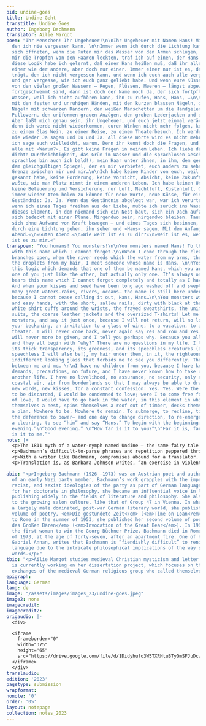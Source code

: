 ```yaml
---
pid: undine-goes
title: Undine Geht
transtitle: Undine Goes
author: Ingeborg Bachmann
translator: Ailie Margot
poem: "Ihr Menschen! Ihr Ungeheuer!\n\nIhr Ungeheuer mit Namen Hans! Mit diesem Namen,
  den ich nie vergessen kann. \n\nImmer wenn ich durch die Lichtung kam und die Zweige
  sich öffneten, wenn die Ruten mir das Wasser von den Armen schlugen, die Blätter
  mir die Tropfen von den Haaren leckten, traf ich auf einen, der Hans hieß. \n\nJa,
  diese Logik habe ich gelernt, daß einer Hans heißen muß, daß ihr alle so heißt,
  einer wie der andere, aber doch nur einer. Immer einer nur ist es, der diesen Namen
  trägt, den ich nicht vergessen kann, und wenn ich euch auch alle vergesse, ganz
  und gar vergesse, wie ich euch ganz geliebt habe. Und wenn eure Küsse und euer Samen
  von den vielen großen Wassern — Regen, Flüssen, Meeren — längst abgewaschen und
  fortgeschwemmt sind, dann ist doch der Name noch da, der sich fortpflanzt unter
  Wasser, weil ich nicht aufhören kann, ihn zu rufen, Hans, Hans, …\n\nIhr Monstren
  mit den festen und unruhigen Händen, mit den kurzen blassen Nägeln, den zerschürften
  Nägeln mit schwarzen Rändern, den weißen Manschetten um die Handgelenke, den ausgefransten
  Pullovern, den uniformen grauen Anzügen, den groben Lederjacken und den losen Sommerhemden!
  Aber laßt mich genau sein, ihr Ungeheuer, und euch jetzt einmal verächtlich machen,
  denn ich werde nicht wiederkommen, euren Winken nicht mehr folgen, keiner Einladung
  zu einem Glas Wein, zu einer Reise, zu einem Theaterbesuch. Ich werde nie wiederkommen,
  nie wieder Ja sagen und Du und Ja. All diese Worte wird es nicht mehr geben, und
  ich sage euch vielleicht, warum. Denn ihr kennt doch die Fragen, und sie beginnen
  alle mit »Warum?«. Es gibt keine Fragen in meinem Leben. Ich liebe das Wasser, seine
  dichte Durchsichtigkeit, das Grün im Wasser und die sprachlosen Geschöpfe (und so
  sprachlos bin auch ich bald!), mein Haar unter ihnen, in ihm, dem gerechten Wasser,
  dem gleichgültigen Spiegel, der es mir verbietet, euch anders zu sehen. Die nasse
  Grenze zwischen mir und mir…\n\nIch habe keine Kinder von euch, weil ich keine Fragen
  gekannt habe, keine Forderung, keine Vorsicht, Absicht, keine Zukunft und nicht
  wußte, wie man Platz nimmt in einem anderen Leben. Ich habe keinen Unterhalt gebraucht,
  keine Beteuerung und Versicherung, nur Luft, Nachtluft, Küstenluft, Grenzluft, um
  immer wieder Atem holen zu können für neue Worte, neue Küsse, für ein unaufhörliches
  Geständnis: Ja. Ja. Wenn das Geständnis abgelegt war, war ich verurteilt zu lieben;
  wenn ich eines Tages freikam aus der Liebe, mußte ich zurück ins Wasser gehen, in
  dieses Element, in dem niemand sich ein Nest baut, sich ein Dach aufzieht über Balken,
  sich bedeckt mit einer Plane. Nirgendwo sein, nirgendwo bleiben. Tauchen, ruhen,
  sich ohne Aufwand von Kraft bewegen — und eines Tages sich besinnen, wieder auftauchen,
  durch eine Lichtung gehen, ihn sehen und »Hans« sagen. Mit dem Anfang beginnen.\n\n»Guten
  Abend.«\n»Guten Abend.«\n»Wie weit ist es zu dir?«\n»Weit ist es, weit.«\n»Und weit
  ist es zu mir.«"
transpoem: "You humans! You monsters!\n\nYou monsters named Hans! To those of you
  with this name which I cannot forget.\n\nWhen I come through the clearing and the
  branches open, when the river reeds whisk the water from my arms, the leaves licking
  the droplets from my hair, I meet someone whose name is Hans. \n\nYes, I learned
  this logic which demands that one of them be named Hans, which you are called, each
  one of you just like the other, but actually only one. It’s always only one who
  bears this name which I cannot forget completely and totally as I have loved you.
  And when your kisses and seed have been long ago washed off and swept away by the
  many great waters–rains, rivers, oceans– the name is still here under water, breeding,
  because I cannot cease calling it out, Hans, Hans…\n\nYou monsters with the steady
  and easy hands, with the short, sallow nails, dirty with black at their rims, the
  white shirt cuffs around the wrists, the frayed sweatshirts, the uniformed grey
  suits, the coarse leather jackets and the oversized T-shirts! Let me be clear, you
  monsters, and say it just once, because I will not return, will no longer follow
  your beckoning, an invitation to a glass of wine, to a vacation, to a visit to the
  theater. I will never come back, never again say Yes and You and Yes. These words
  will never more be given, and I tell you perhaps why. Because you all know the questions,
  and they all begin with “why?” There are no questions in my life. I love the water,
  its thick transparency, its greeness, and its speechless creatures (and just as
  speechless I will also be!), my hair under them, in it, the righteous water, the
  indifferent looking glass that forbids me to see you differently. The wet boundary
  between me and me… \n\nI have no children from you, because I have known no questions,
  demands, precautions, no future, and I have never known how to take up space in
  another life. I have no livelihood, no assurance, no security, only air, night air,
  coastal air, air from borderlands so that I may always be able to draw breath for
  new words, new kisses, for a constant confession: Yes. Yes. Were the confession
  to be discarded, I would be condemned to love; were I to come free for a day out
  of love, I would have to go back in the water, in this element in which no one builds
  themselves a nest, spins themselves a roof out of timber, decks themselves out with
  a plan. Nowhere to be. Nowhere to remain. To submerge, to recline, to move without
  the deference to power– and one day to change direction, to re-emerge, to go through
  a clearing, to see “him” and say “Hans.” To begin with the beginning: \n\n“Good
  evening.”\n“Good evening.” \n“How far is it to you?”\n“Far it is, far.” \n“And far
  is it to me.”"
note: |+
  <p>The 1811 myth of a water-nymph named Undine — the same fairy tale that inspired Hans Christian Andersen’s <em>Little Mermaid</em> — inspired Ingeborg Bachmann to reclaim Undine as a central speaking figure. Rather than depending on sexual difference in order to speak, or falling in love with a man to gain legs, Bachmann’s <em>Undine</em> refuses human language as she does gendered codes, instead chastising, and then leaving, her audience, whom she addresses as “Hans.”</p>
  <p>Bachmann’s difficult-to-parse phrases and repetition peppered throughout call attention to the way in which the signifier always misses the thing it signifies. That is, words always miss their mark, fall imperfectly, never quite get it right. Refusing to live on land, Bachmann’s protagonist offers an alternative to fitting herself into words, even as she speaks from within them.</p>
  <p>With a writer like Bachmann, compromises abound for a translator. For me, one has been the loss of syntactic rhythm. <em>Ungeheuer</em>, for example, loses its aural rhythm and ugliness when translated as the English “monster.” The double meaning of particular German words that do not carry with them the same multiplicity in English has also been lost. For example, <em>gehören</em> in German means “to belong,” but shares a root with the word which means “to listen” (<em>hören</em>). Listening and belonging are combined in German through a shared root for which English has no near approximation.</p>
  <p>Translation is, as Barbara Johnson writes, “an exercise in violent approximation.” And yet it can also be a site of creativity, where an author and a translator meet, and, in doing so, generate something between them that is new. I have attempted to follow Bachmann’s call to move within her text without displacing myself. My hope is for readers of this short excerpt to do the same.</p>

abio: "<p>Ingeborg Bachmann (1926 –1973) was an Austrian poet and author. The daughter
  of an early Nazi party member, Bachmann’s work grapples with the imperialist, antisemitic,
  racist, and sexist ideologies of the party as part of German language. While studying
  for her doctorate in philosophy, she became an influential voice in literary circles,
  publishing widely in the fields of literature and philosophy. She also contributed
  to the growing salon culture, like that of Group 47 in Vienna. In what was and is
  a largely male dominated, post-war German literary world, she published her first
  volume of poetry, <em>Die gestundete Zeit</em> (<em>Time on Loan</em>). After moving
  to Rome in the summer of 1953, she published her second volume of poetry, <em>Anrufung
  des Großen Bären</em> (<em>Invocation of the Great Bear</em>). In 1965, she became
  the first woman to win the Georg Büchner Prize. Bachmann died in Rome, in October
  of 1973, at the age of forty-seven, after an apartment fire. One of her translators,
  Gabriel Annan, writes that Bachmann is “fiendishly difficult” to render in another
  language due to the intricate philosophical implications of the way she plays with
  words.</p>"
tbio: "<p>Ailie Margot studies medieval Christian mysticism and letter writing. She
  is currently working on her dissertation project, which focuses on the epistolary
  exchanges of the medieval German religious group who called themselves “God’s Friends.”</p>"
epigraph:
language: German
lang: de
image: "/assets/images/images_23/undine-goes.jpeg"
image2: none
imagecredit:
imagecredit2:
origaudio: |-
  <div>

  <iframe
    frameborder="0"
    width="375"
    height="65"
    src="https://drive.google.com/file/d/1Didyhufo3W5TXRHtuBTyQmSFJuDczW9v/preview">
  </iframe>
  </div>
translaudio:
edition: '2023'
pagetype: submission
wrapformat:
nonote: '0'
order: '05'
layout: notepage
collection: notes_2023
---
```

